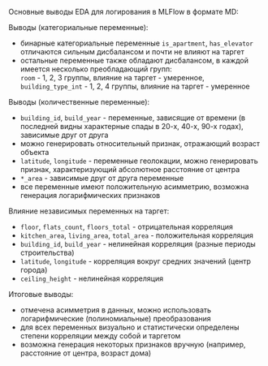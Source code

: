 Основные выводы EDA для логирования в MLFlow в формате MD:

Выводы (категориальные переменные):    
- бинарные категориальные переменные `is_apartment`, `has_elevator` отличаются сильным дисбалансом и почти не влияют на таргет
- остальные переменные также обладают дисбалансом, в каждой имеется несколько преобладающий групп:    
`room` - 1, 2, 3 группы, влияние на таргет - умеренное,    
`building_type_int` - 1, 2, 4 группы, влияние на таргет - умеренное

Выводы (количественные переменные):
- `building_id`, `build_year` - переменные, зависящие от времени (в последней видны характерные спады в 20-х, 40-х, 90-х годах), зависимые друг от друга    
- можно генерировать относительный признак, отражающий возраст объекта
- `latitude`, `longitude` - переменные геолокации, можно генерировать признак, характеризующий абсолютное расстояние от центра 
- `*_area` - зависимые друг от друга переменные
- все переменные имеют положительную асимметрию, возможна генерация логарифмических признаков

Влияние независимых переменных на таргет:    
- `floor`, `flats_count`, `floors_total` - отрицательная корреляция
- `kitchen_area`, `living_area`, `total_area` - положительная корреляция
- `building_id`, `build_year` - нелинейная корреляция (разные периоды строительства)
- `latitude`, `longitude` - корреляция вокруг средних значений (центр города)
- `ceiling_height` - нелинейная корреляция    

Итоговые выводы:    
- отмечена асимметрия в данных, можно использовать логарифмические (полиномиальные) преобразования
- для всех переменных визуально и статистически определены степени корреляции между собой и таргетом
- возможна генерация некоторых признаков вручную (например, расстояние от центра, возраст дома)